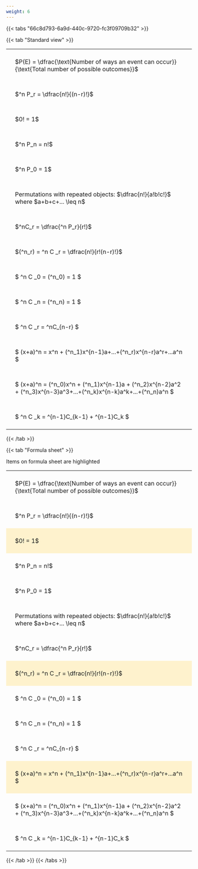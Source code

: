 ```yaml
---
weight: 6
---
```


{{< tabs "66c8d793-6a9d-440c-9720-fc3f09709b32" >}}

{{< tab "Standard view" >}}

<style type="text/css">
#T_245e0 th.col_heading {
  text-align: left;
  font-size: 1em;
}
#T_245e0 td {
  text-align: left;
  font-size: 1em;
  padding: 1.5em;
}
</style>
<table id="T_245e0">
  <thead>
  </thead>
  <tbody>
    <tr>
      <td id="T_245e0_row0_col0" class="data row0 col0" >$P(E) = \dfrac{\text{Number of ways an event can occur}}{\text{Total number of possible outcomes}}$</td>
    </tr>
    <tr>
      <td id="T_245e0_row1_col0" class="data row1 col0" >$^n P_r = \dfrac{n!}{(n-r)!}$</td>
    </tr>
    <tr>
      <td id="T_245e0_row2_col0" class="data row2 col0" >$0! = 1$</td>
    </tr>
    <tr>
      <td id="T_245e0_row3_col0" class="data row3 col0" >$^n P_n = n!$</td>
    </tr>
    <tr>
      <td id="T_245e0_row4_col0" class="data row4 col0" >$^n P_0 = 1$</td>
    </tr>
    <tr>
      <td id="T_245e0_row5_col0" class="data row5 col0" >Permutations with repeated objects: $\dfrac{n!}{a!b!c!}$ where $a+b+c+... \leq n$</td>
    </tr>
    <tr>
      <td id="T_245e0_row6_col0" class="data row6 col0" >$^nC_r = \dfrac{^n P_r}{r!}$</td>
    </tr>
    <tr>
      <td id="T_245e0_row7_col0" class="data row7 col0" >$(^n_r) = ^n C _r = \dfrac{n!}{r!(n-r)!}$</td>
    </tr>
    <tr>
      <td id="T_245e0_row8_col0" class="data row8 col0" >$ ^n C _0 = (^n_0) = 1 $</td>
    </tr>
    <tr>
      <td id="T_245e0_row9_col0" class="data row9 col0" >$ ^n C _n = (^n_n) = 1 $</td>
    </tr>
    <tr>
      <td id="T_245e0_row10_col0" class="data row10 col0" >$ ^n C _r = ^nC_{n-r} $</td>
    </tr>
    <tr>
      <td id="T_245e0_row11_col0" class="data row11 col0" >$ (x+a)^n = x^n + (^n_1)x^{n-1}a+...+(^n_r)x^{n-r}a^r+...a^n    $</td>
    </tr>
    <tr>
      <td id="T_245e0_row12_col0" class="data row12 col0" >$ (x+a)^n = (^n_0)x^n + (^n_1)x^{n-1}a + (^n_2)x^{n-2}a^2 + (^n_3)x^{n-3}a^3+...+(^n_k)x^{n-k}a^k+...+(^n_n)a^n $</td>
    </tr>
    <tr>
      <td id="T_245e0_row13_col0" class="data row13 col0" >$ ^n C _k = ^{n-1}C_{k-1} + ^{n-1}C_k $</td>
    </tr>
  </tbody>
</table>
{{< /tab >}}

{{< tab "Formula sheet" >}}

Items on formula sheet are highlighted 
<br>
<style type="text/css">
#T_28868 th.col_heading {
  text-align: left;
  font-size: 1em;
}
#T_28868 td {
  text-align: left;
  font-size: 1em;
  padding: 1.5em;
}
#T_28868_row0_col0, #T_28868_row1_col0, #T_28868_row3_col0, #T_28868_row4_col0, #T_28868_row5_col0, #T_28868_row6_col0, #T_28868_row8_col0, #T_28868_row9_col0, #T_28868_row10_col0, #T_28868_row12_col0, #T_28868_row13_col0 {
  background-color: rgba(0,0,0,0);
}
#T_28868_row2_col0, #T_28868_row7_col0, #T_28868_row11_col0 {
  background-color: rgba(255,194,10, 0.2);
}
</style>
<table id="T_28868">
  <thead>
  </thead>
  <tbody>
    <tr>
      <td id="T_28868_row0_col0" class="data row0 col0" >$P(E) = \dfrac{\text{Number of ways an event can occur}}{\text{Total number of possible outcomes}}$</td>
    </tr>
    <tr>
      <td id="T_28868_row1_col0" class="data row1 col0" >$^n P_r = \dfrac{n!}{(n-r)!}$</td>
    </tr>
    <tr>
      <td id="T_28868_row2_col0" class="data row2 col0" >$0! = 1$</td>
    </tr>
    <tr>
      <td id="T_28868_row3_col0" class="data row3 col0" >$^n P_n = n!$</td>
    </tr>
    <tr>
      <td id="T_28868_row4_col0" class="data row4 col0" >$^n P_0 = 1$</td>
    </tr>
    <tr>
      <td id="T_28868_row5_col0" class="data row5 col0" >Permutations with repeated objects: $\dfrac{n!}{a!b!c!}$ where $a+b+c+... \leq n$</td>
    </tr>
    <tr>
      <td id="T_28868_row6_col0" class="data row6 col0" >$^nC_r = \dfrac{^n P_r}{r!}$</td>
    </tr>
    <tr>
      <td id="T_28868_row7_col0" class="data row7 col0" >$(^n_r) = ^n C _r = \dfrac{n!}{r!(n-r)!}$</td>
    </tr>
    <tr>
      <td id="T_28868_row8_col0" class="data row8 col0" >$ ^n C _0 = (^n_0) = 1 $</td>
    </tr>
    <tr>
      <td id="T_28868_row9_col0" class="data row9 col0" >$ ^n C _n = (^n_n) = 1 $</td>
    </tr>
    <tr>
      <td id="T_28868_row10_col0" class="data row10 col0" >$ ^n C _r = ^nC_{n-r} $</td>
    </tr>
    <tr>
      <td id="T_28868_row11_col0" class="data row11 col0" >$ (x+a)^n = x^n + (^n_1)x^{n-1}a+...+(^n_r)x^{n-r}a^r+...a^n    $</td>
    </tr>
    <tr>
      <td id="T_28868_row12_col0" class="data row12 col0" >$ (x+a)^n = (^n_0)x^n + (^n_1)x^{n-1}a + (^n_2)x^{n-2}a^2 + (^n_3)x^{n-3}a^3+...+(^n_k)x^{n-k}a^k+...+(^n_n)a^n $</td>
    </tr>
    <tr>
      <td id="T_28868_row13_col0" class="data row13 col0" >$ ^n C _k = ^{n-1}C_{k-1} + ^{n-1}C_k $</td>
    </tr>
  </tbody>
</table>
{{< /tab >}}
{{< /tabs >}}